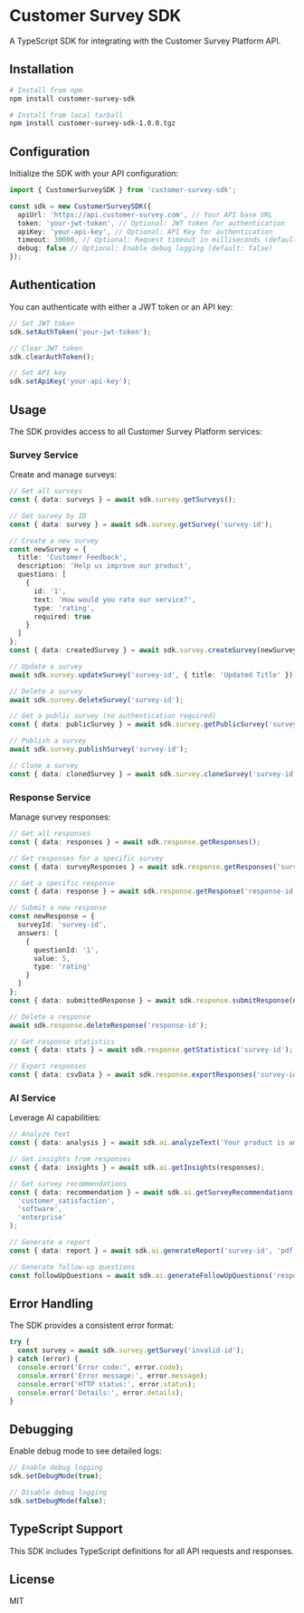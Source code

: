 # Customer Survey SDK

A TypeScript SDK for integrating with the Customer Survey Platform API.

## Installation

```bash
# Install from npm
npm install customer-survey-sdk

# Install from local tarball
npm install customer-survey-sdk-1.0.0.tgz
```

## Configuration

Initialize the SDK with your API configuration:

```typescript
import { CustomerSurveySDK } from 'customer-survey-sdk';

const sdk = new CustomerSurveySDK({
  apiUrl: 'https://api.customer-survey.com', // Your API base URL
  token: 'your-jwt-token', // Optional: JWT token for authentication
  apiKey: 'your-api-key', // Optional: API Key for authentication
  timeout: 30000, // Optional: Request timeout in milliseconds (default: 30000)
  debug: false // Optional: Enable debug logging (default: false)
});
```

## Authentication

You can authenticate with either a JWT token or an API key:

```typescript
// Set JWT token
sdk.setAuthToken('your-jwt-token');

// Clear JWT token
sdk.clearAuthToken();

// Set API key
sdk.setApiKey('your-api-key');
```

## Usage

The SDK provides access to all Customer Survey Platform services:

### Survey Service

Create and manage surveys:

```typescript
// Get all surveys
const { data: surveys } = await sdk.survey.getSurveys();

// Get survey by ID
const { data: survey } = await sdk.survey.getSurvey('survey-id');

// Create a new survey
const newSurvey = {
  title: 'Customer Feedback',
  description: 'Help us improve our product',
  questions: [
    {
      id: '1',
      text: 'How would you rate our service?',
      type: 'rating',
      required: true
    }
  ]
};
const { data: createdSurvey } = await sdk.survey.createSurvey(newSurvey);

// Update a survey
await sdk.survey.updateSurvey('survey-id', { title: 'Updated Title' });

// Delete a survey
await sdk.survey.deleteSurvey('survey-id');

// Get a public survey (no authentication required)
const { data: publicSurvey } = await sdk.survey.getPublicSurvey('survey-id');

// Publish a survey
await sdk.survey.publishSurvey('survey-id');

// Clone a survey
const { data: clonedSurvey } = await sdk.survey.cloneSurvey('survey-id', 'New Clone Title');
```

### Response Service

Manage survey responses:

```typescript
// Get all responses
const { data: responses } = await sdk.response.getResponses();

// Get responses for a specific survey
const { data: surveyResponses } = await sdk.response.getResponses('survey-id');

// Get a specific response
const { data: response } = await sdk.response.getResponse('response-id');

// Submit a new response
const newResponse = {
  surveyId: 'survey-id',
  answers: [
    {
      questionId: '1',
      value: 5,
      type: 'rating'
    }
  ]
};
const { data: submittedResponse } = await sdk.response.submitResponse(newResponse);

// Delete a response
await sdk.response.deleteResponse('response-id');

// Get response statistics
const { data: stats } = await sdk.response.getStatistics('survey-id');

// Export responses
const { data: csvData } = await sdk.response.exportResponses('survey-id', 'csv');
```

### AI Service

Leverage AI capabilities:

```typescript
// Analyze text
const { data: analysis } = await sdk.ai.analyzeText('Your product is amazing!');

// Get insights from responses
const { data: insights } = await sdk.ai.getInsights(responses);

// Get survey recommendations
const { data: recommendation } = await sdk.ai.getSurveyRecommendations(
  'customer_satisfaction',
  'software',
  'enterprise'
);

// Generate a report
const { data: report } = await sdk.ai.generateReport('survey-id', 'pdf');

// Generate follow-up questions
const followUpQuestions = await sdk.ai.generateFollowUpQuestions('response-id');
```

## Error Handling

The SDK provides a consistent error format:

```typescript
try {
  const survey = await sdk.survey.getSurvey('invalid-id');
} catch (error) {
  console.error('Error code:', error.code);
  console.error('Error message:', error.message);
  console.error('HTTP status:', error.status);
  console.error('Details:', error.details);
}
```

## Debugging

Enable debug mode to see detailed logs:

```typescript
// Enable debug logging
sdk.setDebugMode(true);

// Disable debug logging
sdk.setDebugMode(false);
```

## TypeScript Support

This SDK includes TypeScript definitions for all API requests and responses.

## License

MIT 